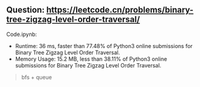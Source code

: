 ## Question: https://leetcode.cn/problems/binary-tree-zigzag-level-order-traversal/

Code.ipynb:
* Runtime: 36 ms, faster than 77.48% of Python3 online submissions for Binary Tree Zigzag Level Order Traversal.
* Memory Usage: 15.2 MB, less than 38.11% of Python3 online submissions for Binary Tree Zigzag Level Order Traversal.
> bfs + queue